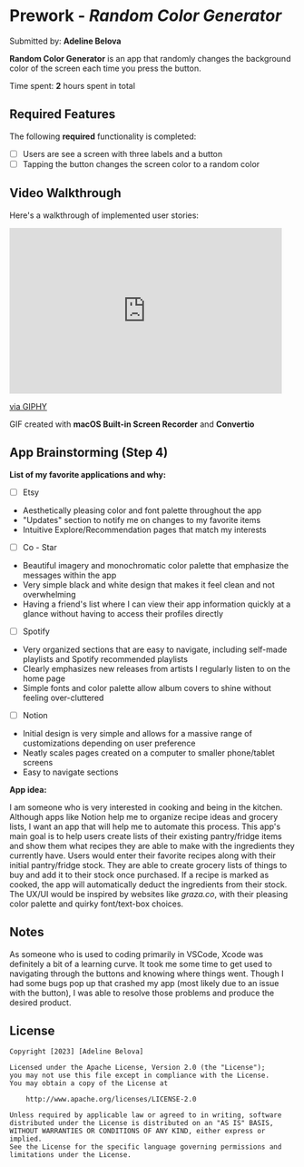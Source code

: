 # Prework - *Random Color Generator*

Submitted by: **Adeline Belova**

**Random Color Generator** is an app that randomly changes the background color of the screen each time you press the button. 

Time spent: **2** hours spent in total

## Required Features

The following **required** functionality is completed:

- [ ] Users are see a screen with three labels and a button
- [ ] Tapping the button changes the screen color to a random color
 
## Video Walkthrough

Here's a walkthrough of implemented user stories:

<iframe src="https://giphy.com/embed/cY08mBuo9DY08T41os" width="480" height="292" frameBorder="0" class="giphy-embed" allowFullScreen></iframe><p><a href="https://giphy.com/gifs/cY08mBuo9DY08T41os">via GIPHY</a></p>

GIF created with **macOS Built-in Screen Recorder** and **Convertio**  


## App Brainstorming (Step 4)
**List of my favorite applications and why:** 
- [ ] Etsy 
- Aesthetically pleasing color and font palette throughout the app
- "Updates" section to notify me on changes to my favorite items 
- Intuitive Explore/Recommendation pages that match my interests 

- [ ] Co - Star 
- Beautiful imagery and monochromatic color palette that emphasize the messages within the app 
- Very simple black and white design that makes it feel clean and not overwhelming
- Having a friend's list where I can view their app information quickly at a glance without having to access their profiles directly 

- [ ] Spotify 
- Very organized sections that are easy to navigate, including self-made playlists and Spotify recommended playlists 
- Clearly emphasizes new releases from artists I regularly listen to on the home page 
- Simple fonts and color palette allow album covers to shine without feeling over-cluttered 

- [ ] Notion 
- Initial design is very simple and allows for a massive range of customizations depending on user preference 
- Neatly scales pages created on a computer to smaller phone/tablet screens 
- Easy to navigate sections 

**App idea:**

I am someone who is very interested in cooking and being in the kitchen. Although apps like Notion help me to organize recipe ideas and grocery lists, I want an app that will help me to automate this process. This app's main goal is to help users create lists of their existing pantry/fridge items and show them what recipes they are able to make with the ingredients they currently have. Users would enter their favorite recipes along with their initial pantry/fridge stock. They are able to create grocery lists of things to buy and add it to their stock once purchased. If a recipe is marked as cooked, the app will automatically deduct the ingredients from their stock. The UX/UI would be inspired by websites like *graza.co*, with their pleasing color palette and quirky font/text-box choices. 


## Notes

As someone who is used to coding primarily in VSCode, Xcode was definitely a bit of a learning curve. It took me some time to get used to navigating through the buttons and knowing where things went. Though I had some bugs pop up that crashed my app (most likely due to an issue with the button), I was able to resolve those problems and produce the desired product. 

## License

    Copyright [2023] [Adeline Belova]

    Licensed under the Apache License, Version 2.0 (the "License");
    you may not use this file except in compliance with the License.
    You may obtain a copy of the License at

        http://www.apache.org/licenses/LICENSE-2.0

    Unless required by applicable law or agreed to in writing, software
    distributed under the License is distributed on an "AS IS" BASIS,
    WITHOUT WARRANTIES OR CONDITIONS OF ANY KIND, either express or implied.
    See the License for the specific language governing permissions and
    limitations under the License.